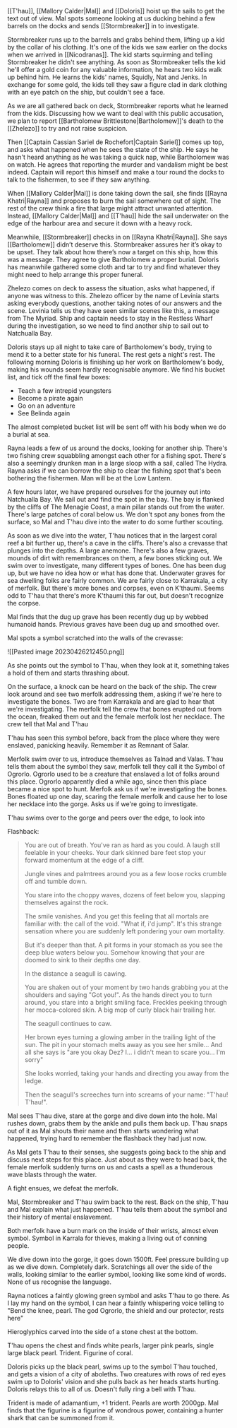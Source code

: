 [[T'hau]], [[Mallory Calder|Mal]] and [[Doloris]] hoist up the sails to get the text out of view. Mal spots someone looking at us ducking behind a few barrels on the docks and sends [[Stormbreaker]] in to investigate.

Stormbreaker runs up to the barrels and grabs behind them, lifting up a kid by the collar of his clothing. It's one of the kids we saw earlier on the docks when we arrived in [[Nicodranas]]. The kid starts squirming and telling Stormbreaker he didn't see anything. As soon as Stormbreaker tells the kid he'll offer a gold coin for any valuable information, he hears two kids walk up behind him. He learns the kids' names, Squidly, Nat and Jenks. In exchange for some gold, the kids tell they saw a figure clad in dark clothing with an eye patch on the ship, but couldn't see a face.

As we are all gathered back on deck, Stormbreaker reports what he learned from the kids. Discussing how we want to deal with this public accusation, we plan to report [[Bartholomew Brittlestone|Bartholomew]]'s death to the [[Zhelezo]] to try and not raise suspicion.

Then [[Captain Cassian Sariel de Rochefort|Captain Sariel]] comes up top, and asks what happened when he sees the state of the ship. He says he hasn't heard anything as he was taking a quick nap, while Bartholomew was on watch. He agrees that reporting the murder and vandalism might be best indeed. Captain will report this himself and make a tour round the docks to talk to the fishermen, to see if they saw anything.

When [[Mallory Calder|Mal]] is done taking down the sail, she finds [[Rayna Khatri|Rayna]] and proposes to burn the sail somewhere out of sight. The rest of the crew think a fire that large might attract unwanted attention. Instead, [[Mallory Calder|Mal]] and [[T'hau]] hide the sail underwater on the edge of the harbour area and secure it down with a heavy rock.

Meanwhile, [[Stormbreaker]] checks in on [[Rayna Khatri|Rayna]]. She says [[Bartholomew]] didn’t deserve this. Stormbreaker assures her it’s okay to be upset. They talk about how there’s now a target on this ship, how this was a message. They agree to give Bartholomew a proper burial. Doloris has meanwhile gathered some cloth and tar to try and find whatever they might need to help arrange this proper funeral. 

Zhelezo comes on deck to assess the situation, asks what happened, if anyone was witness to this. Zhelezo officer by the name of Levinia starts asking everybody questions, another taking notes of our answers and the scene. Levinia tells us they have seen similar scenes like this, a message from The Myriad. Ship and captain needs to stay in the Restless Wharf during the investigation, so we need to find another ship to sail out to Natchualla Bay.

Doloris stays up all night to take care of Bartholomew's body, trying to mend it to a better state for his funeral. The rest gets a night's rest. The following morning Doloris is finishing up her work on Bartholomew's body, making his wounds seem hardly recognisable anymore. We find his bucket list, and tick off the final few boxes:

- Teach a few intrepid youngsters
- Become a pirate again
- Go on an adventure
- See Belinda again

The almost completed bucket list will be sent off with his body when we do a burial at sea.

Rayna leads a few of us around the docks, looking for another ship. There's two fishing crew squabbling amongst each other for a fishing spot. There's also a seemingly drunken man in a large sloop with a sail, called The Hydra. Rayna asks if we can borrow the ship to clear the fishing spot that's been bothering the fishermen. Man will be at the Low Lantern.

A few hours later, we have prepared ourselves for the journey out into Natchualla Bay. We sail out and find the spot in the bay. The bay is flanked by the cliffs of The Menagie Coast, a main pillar stands out from the water. There's large patches of coral below us. We don't spot any bones from the surface, so Mal and T'hau dive into the water to do some further scouting.

As soon as we dive into the water, T'hau notices that in the largest coral reef a bit further up, there's a cave in the cliffs. There's also a crevasse that plunges into the depths. A large anemone. There's also a few graves, mounds of dirt with remembrances on them, a few bones sticking out. We swim over to investigate, many different types of bones. One has been dug up, but we have no idea how or what has done that. Underwater graves for sea dwelling folks are fairly common. We are fairly close to Karrakala, a city of merfolk. But there's more bones and corpses, even on K'thaumi. Seems odd to T'hau that there's more K'thaumi this far out, but doesn't recognize the corpse.

Mal finds that the dug up grave has been recently dug up by webbed humanoid hands. Previous graves have been dug up and smoothed over.

Mal spots a symbol scratched into the walls of the crevasse:

![[Pasted image 20230426212450.png]]

As she points out the symbol to T'hau, when they look at it, something takes a hold of them and starts thrashing about.

On the surface, a knock can be heard on the back of the ship. The crew look around and see two merfolk addressing them, asking if we're here to investigate the bones. Two are from Karrakala and are glad to hear that we're investigating. The merfolk tell the crew that bones erupted out from the ocean, freaked them out and the female merfolk lost her necklace. The crew tell that Mal and T'hau

T'hau has seen this symbol before, back from the place where they were enslaved, panicking heavily. Remember it as Remnant of Salar.

Merfolk swim over to us, introduce themselves as Talnad and Valas. T'hau tells them about the symbol they saw, merfolk tell they call it the Symbol of Ogrorlo. Ogrorlo used to be a creature that enslaved a lot of folks around this place. Ogrorlo apparently died a while ago, since then this place became a nice spot to hunt. Merfolk ask us if we're investigating the bones. Bones floated up one day, scaring the female merfolk and cause her to lose her necklace into the gorge. Asks us if we're going to investigate.

T'hau swims over to the gorge and peers over the edge, to look into

Flashback:

> You are out of breath. You've ran as hard as you could. A laugh still feelable in your cheeks. Your dark skinned bare feet stop your forward momentum at the edge of a cliff. 
> 
> Jungle vines and palmtrees around you as a few loose rocks crumble off and tumble down. 
> 
> You stare into the choppy waves, dozens of feet below you, slapping themselves against the rock.
> 
> The smile vanishes. And you get this feeling that all mortals are familiar with: the call of the void. "What if, i'd jump". It's this strange sensation where you are suddenly left pondering your own mortality. 
> 
> But it's deeper than that. A pit forms in your stomach as you see the deep blue waters below you. Somehow knowing that your are doomed to sink to their depths one day. 
> 
> In the distance a seagull is cawing.
> 
> You are shaken out of your moment by two hands grabbing you at the shoulders and saying "Got you!". As the hands direct you to turn around, you stare into a bright smiling face. Freckles peeking through her mocca-colored skin. A big mop of curly black hair trailing her. 
> 
> The seagull continues to caw.
> 
> Her brown eyes turning a glowing amber in the trailing light of the sun. The pit in your stomach melts away as you see her smile... And all she says is "are you okay Dez? I... i didn't mean to scare you... I'm sorry"
> 
> She looks worried, taking your hands and directing you away from the ledge. 
> 
> Then the seagull's screeches turn into screams of your name: "T'hau! T'hau!". 

Mal sees T'hau dive, stare at the gorge and dive down into the hole. Mal rushes down, grabs them by the ankle and pulls them back up. T'hau snaps out of it as Mal shouts their name and then starts wondering what happened, trying hard to remember the flashback they had just now.

As Mal gets T'hau to their senses, she suggests going back to the ship and discuss next steps for this place. Just about as they were to head back, the female merfolk suddenly turns on us and casts a spell as a thunderous wave blasts through the water.

A fight ensues, we defeat the merfolk.

Mal, Stormbreaker and T'hau swim back to the rest. Back on the ship, T'hau and Mal explain what just happened. T'hau tells them about the symbol and their history of mental enslavement.

Both merfolk have a burn mark on the inside of their wrists, almost elven symbol. Symbol in Karrala for thieves, making a living out of conning people.

We dive down into the gorge, it goes down 1500ft. Feel pressure building up as we dive down. Completely dark. Scratchings all over the side of the walls, looking similar to the earlier symbol, looking like some kind of words. None of us recognise the language.

Rayna notices a faintly glowing green symbol and asks T'hau to go there. As I lay my hand on the symbol, I can hear a faintly whispering voice telling to "Bend the knee, pearl. The god Ogrorlo, the shield and our protector, rests here"

Hieroglyphics carved into the side of a stone chest at the bottom. 

T'hau opens the chest and finds white pearls, larger pink pearls, single large black pearl. Trident. Figurine of coral.

Doloris picks up the black pearl, swims up to the symbol T'hau touched, and gets a vision of a city of aboleths. Two creatures with rows of red eyes swim up to Doloris' vision and she pulls back as her heads starts hurting. Doloris relays this to all of us. Doesn't fully ring a bell with T'hau.

Trident is made of adamantium, +1 trident. Pearls are worth 2000gp. Mal finds that the figurine is a figurine of wondrous power, containing a hunter shark that can be summoned from it.